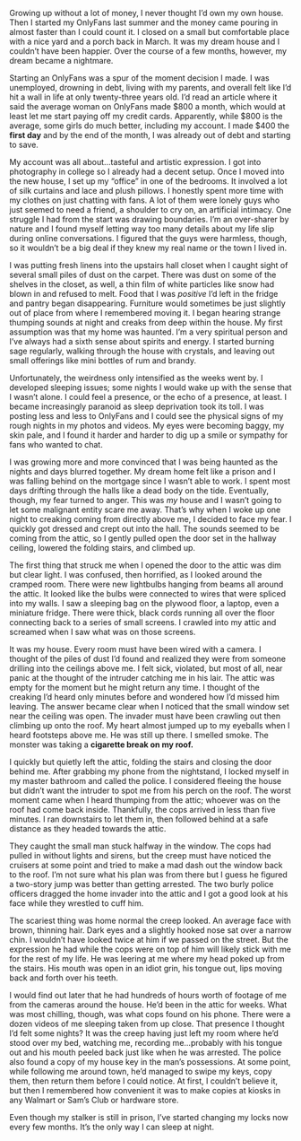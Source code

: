 Growing up without a lot of money, I never thought I’d own my own house. Then I started my OnlyFans last summer and the money came pouring in almost faster than I could count it. I closed on a small but comfortable place with a nice yard and a porch back in March. It was my dream house and I couldn’t have been happier. Over the course of a few months, however, my dream became a nightmare. 

Starting an OnlyFans was a spur of the moment decision I made. I was unemployed, drowning in debt, living with my parents, and overall felt like I’d hit a wall in life at only twenty-three years old. I’d read an article where it said the average woman on OnlyFans made $800 a month, which would at least let me start paying off my credit cards. Apparently, while $800 is the average, some girls do much better, including my account. I made $400 the **first day** and by the end of the month, I was already out of debt and starting to save. 

My account was all about…tasteful and artistic expression. I got into photography in college so I already had a decent setup. Once I moved into the new house, I set up my “office” in one of the bedrooms. It involved a lot of silk curtains and lace and plush pillows. I honestly spent more time with my clothes on just chatting with fans. A lot of them were lonely guys who just seemed to need a friend, a shoulder to cry on, an artificial intimacy. One struggle I had from the start was drawing boundaries. I’m an over-sharer by nature and I found myself letting way too many details about my life slip during online conversations. I figured that the guys were harmless, though, so it wouldn’t be a big deal if they knew my real name or the town I lived in. 

I was putting fresh linens into the upstairs hall closet when I caught sight of several small piles of dust on the carpet. There was dust on some of the shelves in the closet, as well, a thin film of white particles like snow had blown in and refused to melt. Food that I was *positive* I’d left in the fridge and pantry began disappearing. Furniture would sometimes be just slightly out of place from where I remembered moving it. I began hearing strange thumping sounds at night and creaks from deep within the house. My first assumption was that my home was haunted. I’m a very spiritual person and I’ve always had a sixth sense about spirits and energy. I started burning sage regularly, walking through the house with crystals, and leaving out small offerings like mini bottles of rum and brandy. 

Unfortunately, the weirdness only intensified as the weeks went by. I developed sleeping issues; some nights I would wake up with the sense that I wasn’t alone. I could feel a presence, or the echo of a presence, at least. I became increasingly paranoid as sleep deprivation took its toll. I was posting less and less to OnlyFans and I could see the physical signs of my rough nights in my photos and videos. My eyes were becoming baggy, my skin pale, and I found it harder and harder to dig up a smile or sympathy for fans who wanted to chat.

I was growing more and more convinced that I was being haunted as the nights and days blurred together. My dream home felt like a prison and I was falling behind on the mortgage since I wasn’t able to work. I spent most days drifting through the halls like a dead body on the tide. Eventually, though, my fear turned to anger. This was *my* house and I wasn’t going to let some malignant entity scare me away. That’s why when I woke up one night to creaking coming from directly above me, I decided to face my fear. I quickly got dressed and crept out into the hall. The sounds seemed to be coming from the attic, so I gently pulled open the door set in the hallway ceiling, lowered the folding stairs, and climbed up. 

The first thing that struck me when I opened the door to the attic was dim but clear light. I was confused, then horrified, as I looked around the cramped room. There were new lightbulbs hanging from beams all around the attic. It looked like the bulbs were connected to wires that were spliced into my walls. I saw a sleeping bag on the plywood floor, a laptop, even a miniature fridge. There were thick, black cords running all over the floor connecting back to a series of small screens. I crawled into my attic and screamed when I saw what was on those screens. 

It was my house. Every room must have been wired with a camera. I thought of the piles of dust I’d found and realized they were from someone drilling into the ceilings above me. I felt sick, violated, but most of all, near panic at the thought of the intruder catching me in his lair. The attic was empty for the moment but he might return any time. I thought of the creaking I’d heard only minutes before and wondered how I’d missed him leaving. The answer became clear when I noticed that the small window set near the ceiling was open. The invader must have been crawling out then climbing up onto the roof. My heart almost jumped up to my eyeballs when I heard footsteps above me. He was still up there. I smelled smoke. The monster was taking a **cigarette break on my roof.**

I quickly but quietly left the attic, folding the stairs and closing the door behind me. After grabbing my phone from the nightstand, I locked myself in my master bathroom and called the police. I considered fleeing the house but didn’t want the intruder to spot me from his perch on the roof. The worst moment came when I heard thumping from the attic; whoever was on the roof had come back inside. Thankfully, the cops arrived in less than five minutes. I ran downstairs to let them in, then followed behind at a safe distance as they headed towards the attic. 

They caught the small man stuck halfway in the window. The cops had pulled in without lights and sirens, but the creep must have noticed the cruisers at some point and tried to make a mad dash out the window back to the roof. I’m not sure what his plan was from there but I guess he figured a two-story jump was better than getting arrested. The two burly police officers dragged the home invader into the attic and I got a good look at his face while they wrestled to cuff him. 

The scariest thing was home normal the creep looked. An average face with brown, thinning hair. Dark eyes and a slightly hooked nose sat over a narrow chin. I wouldn’t have looked twice at him if we passed on the street. But the expression he had while the cops were on top of him will likely stick with me for the rest of my life. He was leering at me where my head poked up from the stairs. His mouth was open in an idiot grin, his tongue out, lips moving back and forth over his teeth. 

I would find out later that he had hundreds of hours worth of footage of me from the cameras around the house. He’d been in the attic for weeks. What was most chilling, though, was what cops found on his phone. There were a dozen videos of me sleeping taken from up close. That presence I thought I’d felt some nights? It was the creep having just left my room where he’d stood over my bed, watching me, recording me…probably with his tongue out and his mouth peeled back just like when he was arrested. The police also found a copy of my house key in the man’s possessions. At some point, while following me around town, he’d managed to swipe my keys, copy them, then return them before I could notice. At first, I couldn’t believe it, but then I remembered how convenient it was to make copies at kiosks in any Walmart or Sam’s Club or hardware store. 

Even though my stalker is still in prison, I’ve started changing my locks now every few months. It’s the only way I can sleep at night.